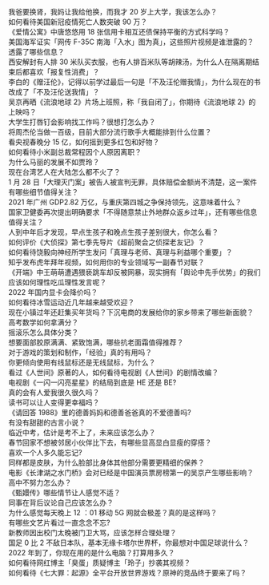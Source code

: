 我爸要换肾，我妈让我给他换，而我才 20 岁上大学，我该怎么办？  
如何看待美国新冠疫情死亡人数突破 90 万？  
《爱情公寓》中唐悠悠用 18 张信用卡相互还债保持平衡的方式科学吗？  
美国海军证实「网传 F-35C 南海「入水」图为真」，这些照片视频是谁泄露的？透露了哪些信息？  
西安解封有人排 30 米队买衣服，也有人排百米队等胡辣汤，为什么人在隔离期结束后都喜欢「报复性消费」？  
李白的《赠汪伦》，记得以前学过最后一句是「不及汪伦赠我情」，为什么现在的书改成了「不及汪伦送我情」？  
吴京再晒《流浪地球 2》片场上班照，称「我自闭了」，你期待《流浪地球 2》的上映吗？  
大学生打唇钉会影响找工作吗？很想打怎么办？  
将周杰伦当做一百级，目前大部分流行歌手大概能排到什么位置？  
看央视春晚分 15 亿，如何摇到更多红包和好物？  
如何看待小米副总裁常程因个人原因离职？  
为什么马丽的发展不如贾玲？  
现在台湾艺人在大陆怎么都不火了？  
1 月 28 日「大理灭门案」被告人被宣判无罪，具体赔偿金额尚不清楚，这一案件有哪些细节值得关注？  
2021 年广州 GDP2.82 万亿，与重庆第四城之争保持领先，这意味着什么？  
国家卫健委再次提出明确要求「不得随意禁止外地群众返乡过年」，还有哪些信息值得关注？  
人到中年后才发现，早点生孩子和晚点生孩子差别很大，你怎么看？  
如何评价《大侦探》第七季先导片《超前聚会之侦探老友记》？  
如何看待饶毅向神经所学生发问「真理与老师、真理与利益哪个重要」？  
知乎发布虎年拜年视频，如何用你的专业领域写一副春节对联？  
《开端》中王萌萌遭遇猥亵跳车却反被网暴，现实拥有「舆论中先手优势」的我们应该如何理性吃瓜理性发言呢？  
2022 年国内显卡会降价吗？  
如何看待冰雪运动近几年越来越受欢迎？  
现在小镇过年还赶集买年货吗？下沉电商的发展给你的家乡带来了哪些新面貌？  
高考数学如何拿满分？  
摇滚乐怎么具体分类？  
想要面部胶原满满、紧致饱满，哪些抗老面霜值得推荐？  
对于游戏的策划和制作，「经验」真的有用吗？  
你更倾向使用有线鼠标还是无线鼠标，为什么？  
看过《人世间》原著的人，如何看待电视剧《人世间》的剧情改编？  
电视剧《一闪一闪亮星星》的结局到底是 HE 还是 BE?  
真的会有人爱我很久很久吗？  
读书可以让人变得更幸福吗？  
《请回答 1988》里的德善妈妈和德善爸爸真的不爱德善吗?  
有没有甜甜的古言小说？  
临近中考，估计是考不上了，未来应该怎么办？  
春节回家不想被邻居小伙伴比下去，有哪些显高显白显瘦的穿搭？  
喜欢一个人多久能忘记?  
同样都是皮肤，为什么脸部比身体其他部分需要更精细的保养？  
电影《长津湖之水门桥》会对已经是中国演员票房榜第一的吴京产生哪些影响？  
高中不努力怎么办？  
《甄嬛传》哪些情节让人感觉不适？  
同事在背后议论自己应该怎么办？  
为什么感觉每天晚上 12 ：01 移动 5G 网就会极差？真的是这样吗？  
有哪些文艺片看过一直念念不忘?  
新教师因出校门太晚被门卫大骂，应该怎样合理处理？  
国足 0 比 2 不敌日本队，基本无缘卡塔尔世界杯，你最想对中国足球说什么？  
2022 年到了，你现在用的是什么电脑？打算用多久？  
如何看待网红博主「臭蛋」质疑博主「玲子」抄袭其视频？  
如何看待《七大罪：起源》全平台开放世界游戏？原神的竞品终于要来了吗？  
